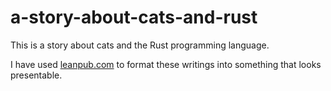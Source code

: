 a-story-about-cats-and-rust
===========================

This is a story about cats and the Rust programming language.

I have used [leanpub.com](www.leanpub.com, "It's the best!") to format these writings into something that looks presentable.

